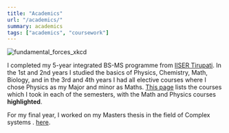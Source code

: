 ```yaml
---
title: "Academics"
url: "/academics/"
summary: academics
tags: ["academics", "coursework"]
---
```


![fundamental_forces_xkcd](/fundamental_forces_new.png)

I completed my 5-year integrated BS-MS programme from [IISER Tirupati](http://www.iisertirupati.ac.in/). In the 1st and 2nd years I studied the basics of Physics, Chemistry, Math, Biology, and in the 3rd and 4th years I had all elective courses where I chose Physics as my Major and minor as Maths. [This page](/posts/courses/) lists the courses which I took in each of the semesters, with the Math and Physics courses **highlighted**.

For my final year, I worked on my Masters thesis in the field of Complex systems . [here](/projects/).

